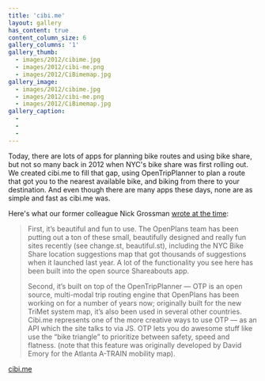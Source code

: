 ```yaml
---
title: 'cibi.me'
layout: gallery
has_content: true
content_column_size: 6
gallery_columns: '1'
gallery_thumb: 
  - images/2012/cibime.jpg
  - images/2012/cibi-me.png
  - images/2012/CiBimemap.jpg
gallery_image:
  - images/2012/cibime.jpg
  - images/2012/cibi-me.png
  - images/2012/CiBimemap.jpg
gallery_caption: 
  - 
  -
  -
---
```


Today, there are lots of apps for planning bike routes and using bike share, but not so many back in 2012 when NYC's bike share was first rolling out. We created cibi.me to fill that gap, using OpenTripPlanner to plan a route that got you to the nearest available bike, and biking from there to your destination. And even though there are many apps these days, none are as simple and fast as cibi.me was.

Here's what our former colleague Nick Grossman [wrote at the time](http://www.nickgrossman.is/2012/05/18/cibi-me/):

<blockquote>First, it’s beautiful and fun to use.  The OpenPlans team has been putting out a ton of these small, beautifully designed and really fun sites recently (see change.st, beautiful.st), including the NYC Bike Share location suggestions map that got thousands of suggestions when it launched last year.  A lot of the functionality you see here has been built into the open source Shareabouts app.

Second, it’s built on top of the OpenTripPlanner — OTP is an open source, multi-modal trip routing engine that OpenPlans has been working on for a number of years now; originally built for the new TriMet system map, it’s also been used in several other countries.  Cibi.me represents one of the more creative ways to use OTP — as an API which the site talks to via JS. OTP lets you do awesome stuff like use the “bike triangle” to prioritize between safety, speed and flatness. (note that this feature was originally developed by David Emory for the Atlanta A-TRAIN mobility map).</blockquote>

<a href="https://github.com/demory/cibi.me"><span class="octicon octicon-mark-github"> cibi.me</span></a>